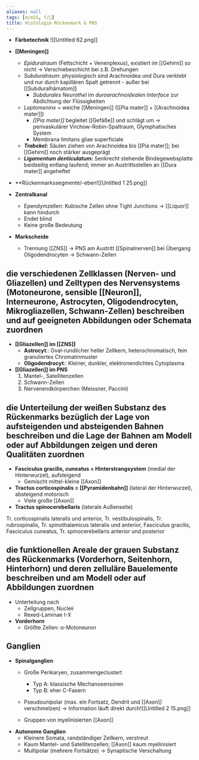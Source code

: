 ```yaml
---
aliases: null
tags: [m/m15, f/🧠]
title: Histologie Rückenmark & PNS
---
```

- **Färbetechnik** 
		![[Untitled 62.png]]

- **[[Meningen]]**
    - *Epiduralraum* (Fettschicht + Venenplexus), existiert im [[Gehirn]] so nicht → Verschiebeschicht bei z.B. Drehungen
    - *Subduralraum*: physiologisch sind Arachnoidea und Dura verklebt und nur durch kapillären Spalt getrennt - außer bei [[Subduralhämatom]]
        - *Subdurales Neurothel* im *duroarachnoidealen Interface* zur Abdichtung der Flüssigkeiten
    - *Leptomeninx* = weiche [[Meningen]] ([[Pia mater]] + [[Arachnoidea mater]])
        - *[[Pia mater]]* begleitet [[Gefäße]] und schlägt um → perivaskulärer Virchow-Robin-Spaltraum, Glymphatisches System
        - Membrana limitans gliae superficiale
    - ***Trabekel:*** Säulen ziehen von Arachnoidea bis [[Pia mater]]; bei [[Gehirn]] noch stärker ausgeprägt
    - ***Ligamentum denticulatum:*** Senkrecht stehende Bindegewebsplatte beidseitig entlang laufend; immer an Austrittsstellen an [[Dura mater]] angeheftet

- **Rückenmarkssegmente/-eben![[Untitled 1 25.png]]

- **Zentralkanal**
    - Ependymzellen: Kubische Zellen ohne Tight Junctions → [[Liquor]] kann hindurch
    - Endet blind
    - Keine große Bedeutung
- **Markscheide**
    - Trennung [[ZNS]] → PNS am Austritt [[Spinalnerven]] bei Übergang Oligodendrocyten → Schwann-Zellen

## die verschiedenen Zellklassen (Nerven- und Gliazellen) und Zelltypen des Nervensystems (Motoneurone, sensible [[Neuron]], Interneurone, Astrocyten, Oligodendrocyten, Mikrogliazellen, Schwann-Zellen) beschreiben und auf geeigneten Abbildungen oder Schemata zuordnen

- **[[Gliazellen]] im [[ZNS]]**
    - **Astrocyt**:: Oval-rundlicher heller Zellkern, heterochromatisch, fein granuliertes Chromatinmuster
    - **Oligodendrocyt**:: Kleiner, dunkler, elektronendichtes Cytoplasma
- **[[Gliazellen]] im PNS**
    1. Mantel-, Satellitenzellen
    2. Schwann-Zellen
    3. Nervenendkörperchen (Meissner, Paccini)

## die Unterteilung der weißen Substanz des Rückenmarks bezüglich der Lage von aufsteigenden und absteigenden Bahnen beschreiben und die Lage der Bahnen am Modell oder auf Abbildungen zeigen und deren Qualitäten zuordnen

- **Fasciculus gracilis, cuneatus = Hinterstrangsystem** (medial der Hinterwurzel), aufsteigend
    - Gemischt mittel-kleine [[Axon]]
- **Tractus corticospinalis = [[Pyramidenbahn]]** (lateral der Hinterwurzel), absteigend motorisch
    - Viele große [[Axon]]
- **Tractus spinocerebellaris** (laterale Außenseite)

Tr. corticospinalis lateralis und anterior, Tr. vestibulospinalis, Tr. rubrospinalis, Tr. spinothalamicus lateralis und anterior, Fasciculus gracilis, Fasciculus cuneatus, Tr. spinocerebellaris anterior und posterior

## die funktionellen Areale der grauen Substanz des Rückenmarks (Vorderhorn, Seitenhorn, Hinterhorn) und deren zelluläre Bauelemente beschreiben und am Modell oder auf Abbildungen zuordnen

- Unterteilung nach
    - Zellgruppen, Nucleii
    - Rexed-Laminae I-X
- **Vorderhorn**
    - Größte Zellen: α-Motoneuron

## Ganglien

- **Spinalganglien**
    - Große Perikaryen, zusammengeclustert
        - Typ A: klassische Mechanosensoren
        - Typ B: eher C-Fasern
    - Pseudounipolar (max. ein Fortsatz, Dendrit und [[Axon]] verschmelzen) → Information läuft direkt durch![[Untitled 2 15.png]]

    - Gruppen von myelinisierten [[Axon]]
- **Autonome Ganglien**
    - Kleinere Somata, randständiger Zellkern, verstreut
    - Kaum Mantel- und Satellitenzellen; [[Axon]] kaum myelinisiert
    - Multipolar (mehrere Fortsätze) → Synaptische Verschaltung

